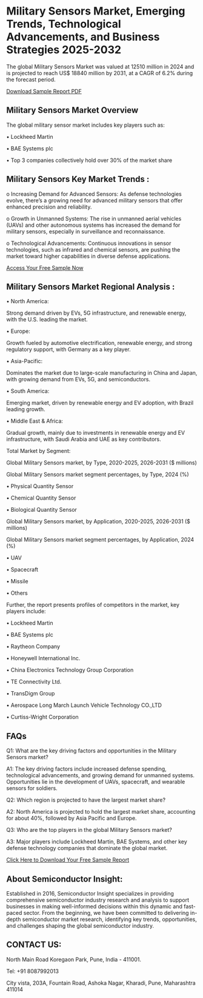 <h1>Military Sensors Market, Emerging Trends, Technological Advancements, and Business Strategies 2025-2032</h1>

The global Military Sensors Market was valued at 12510 million in 2024 and is projected to reach US$ 18840 million by 2031, at a CAGR of 6.2% during the forecast period.

[Download Sample Report PDF](https://semiconductorinsight.com/download-sample-report/?product_id=90870)

<h2>Military Sensors Market Overview</h2>

The global military sensor market includes key players such as:

•	Lockheed Martin

•	BAE Systems plc

•	Top 3 companies collectively hold over 30% of the market share

<h2>Military Sensors Key Market Trends  :</h2>

o	Increasing Demand for Advanced Sensors: As defense technologies evolve, there’s a growing need for advanced military sensors that offer enhanced precision and reliability.

o	Growth in Unmanned Systems: The rise in unmanned aerial vehicles (UAVs) and other autonomous systems has increased the demand for military sensors, especially in surveillance and reconnaissance.

o	Technological Advancements: Continuous innovations in sensor technologies, such as infrared and chemical sensors, are pushing the market toward higher capabilities in diverse defense applications.
 
[Access Your Free Sample Now](https://semiconductorinsight.com/report/military-sensors-market/)

<h2>Military Sensors Market Regional Analysis :</h2>

•	North America:

Strong demand driven by EVs, 5G infrastructure, and renewable energy, with the U.S. leading the market.

•	Europe:

Growth fueled by automotive electrification, renewable energy, and strong regulatory support, with Germany as a key player.

•	Asia-Pacific:

Dominates the market due to large-scale manufacturing in China and Japan, with growing demand from EVs, 5G, and semiconductors.

•	South America:

Emerging market, driven by renewable energy and EV adoption, with Brazil leading growth.

•	Middle East & Africa:

Gradual growth, mainly due to investments in renewable energy and EV infrastructure, with Saudi Arabia and UAE as key contributors.

Total Market by Segment:

Global Military Sensors market, by Type, 2020-2025, 2026-2031 ($ millions)

Global Military Sensors market segment percentages, by Type, 2024 (%)

•	Physical Quantity Sensor

•	Chemical Quantity Sensor

•	Biological Quantity Sensor

Global Military Sensors market, by Application, 2020-2025, 2026-2031 ($ millions)

Global Military Sensors market segment percentages, by Application, 2024 (%)

•	UAV

•	Spacecraft

•	Missile

•	Others

Further, the report presents profiles of competitors in the market, key players include:

•	Lockheed Martin

•	BAE Systems plc

•	Raytheon Company

•	Honeywell International Inc.

•	China Electronics Technology Group Corporation

•	TE Connectivity Ltd.

•	TransDigm Group

•	Aerospace Long March Launch Vehicle Technology CO.,LTD

•	Curtiss-Wright Corporation


<h2>FAQs</h2>

Q1: What are the key driving factors and opportunities in the Military Sensors market?

A1: The key driving factors include increased defense spending, technological advancements, and growing demand for unmanned systems. Opportunities lie in the development of UAVs, spacecraft, and wearable sensors for soldiers.

Q2: Which region is projected to have the largest market share?

A2: North America is projected to hold the largest market share, accounting for about 40%, followed by Asia Pacific and Europe.

Q3: Who are the top players in the global Military Sensors market?

A3: Major players include Lockheed Martin, BAE Systems, and other key defense technology companies that dominate the global market.

[Click Here to Download Your Free Sample Report 
](https://semiconductorinsight.com/download-sample-report/?product_id=90870)

<h2>About Semiconductor Insight:</h2>

Established in 2016, Semiconductor Insight specializes in providing comprehensive semiconductor industry research and analysis to support businesses in making well-informed decisions within this dynamic and fast-paced sector. From the beginning, we have been committed to delivering in-depth semiconductor market research, identifying key trends, opportunities, and challenges shaping the global semiconductor industry.

<h2>CONTACT US:</h2>
  
North Main Road Koregaon Park, Pune, India - 411001.

Tel: +91 8087992013

City vista, 203A, Fountain Road, Ashoka Nagar, Kharadi, Pune, Maharashtra 411014



